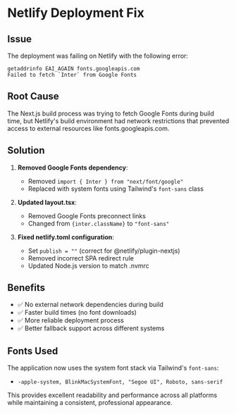 # Netlify Deployment Fix

## Issue
The deployment was failing on Netlify with the following error:
```
getaddrinfo EAI_AGAIN fonts.googleapis.com
Failed to fetch `Inter` from Google Fonts
```

## Root Cause
The Next.js build process was trying to fetch Google Fonts during build time, but Netlify's build environment had network restrictions that prevented access to external resources like fonts.googleapis.com.

## Solution
1. **Removed Google Fonts dependency**:
   - Removed `import { Inter } from "next/font/google"`
   - Replaced with system fonts using Tailwind's `font-sans` class

2. **Updated layout.tsx**:
   - Removed Google Fonts preconnect links
   - Changed from `{inter.className}` to `"font-sans"`

3. **Fixed netlify.toml configuration**:
   - Set `publish = ""` (correct for @netlify/plugin-nextjs)
   - Removed incorrect SPA redirect rule
   - Updated Node.js version to match .nvmrc

## Benefits
- ✅ No external network dependencies during build
- ✅ Faster build times (no font downloads)
- ✅ More reliable deployment process
- ✅ Better fallback support across different systems

## Fonts Used
The application now uses the system font stack via Tailwind's `font-sans`:
- `-apple-system, BlinkMacSystemFont, "Segoe UI", Roboto, sans-serif`

This provides excellent readability and performance across all platforms while maintaining a consistent, professional appearance.